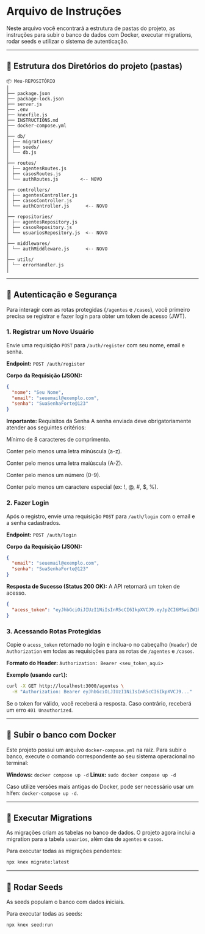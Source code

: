 # Arquivo de Instruções

Neste arquivo você encontrará a estrutura de pastas do projeto, as instruções para subir o banco de dados com Docker, executar migrations, rodar seeds e utilizar o sistema de autenticação.

---
## 📁 Estrutura dos Diretórios do projeto (pastas)

```
📦 Meu-REPOSITÓRIO
│
├── package.json
├── package-lock.json
├── server.js
├── .env
├── knexfile.js
├── INSTRUCTIONS.md
├── docker-compose.yml
│
├── db/
│ ├── migrations/
│ ├── seeds/
│ └── db.js
│
├── routes/
│ ├── agentesRoutes.js
│ ├── casosRoutes.js
│ └── authRoutes.js        <-- NOVO
│
├── controllers/
│ ├── agentesController.js
│ ├── casosController.js
│ └── authController.js      <-- NOVO
│
├── repositories/
│ ├── agentesRepository.js
│ ├── casosRepository.js
│ └── usuariosRepository.js  <-- NOVO
│
├── middlewares/
│ └── authMiddleware.js      <-- NOVO
│
├── utils/
│ └── errorHandler.js
│
```

---
## 🔐 Autenticação e Segurança

Para interagir com as rotas protegidas (`/agentes` e `/casos`), você primeiro precisa se registrar e fazer login para obter um token de acesso (JWT).

### 1. Registrar um Novo Usuário

Envie uma requisição `POST` para `/auth/register` com seu nome, email e senha.

**Endpoint:** `POST /auth/register`

**Corpo da Requisição (JSON):**
```json
{
  "nome": "Seu Nome",
  "email": "seuemail@exemplo.com",
  "senha": "SuaSenhaForte@123"
}
```

**Importante:** Requisitos da Senha
A senha enviada deve obrigatoriamente atender aos seguintes critérios:

Mínimo de 8 caracteres de comprimento.

Conter pelo menos uma letra minúscula (a-z).

Conter pelo menos uma letra maiúscula (A-Z).

Conter pelo menos um número (0-9).

Conter pelo menos um caractere especial (ex: !, @, #, $, %).

### 2. Fazer Login

Após o registro, envie uma requisição `POST` para `/auth/login` com o email e a senha cadastrados.

**Endpoint:** `POST /auth/login`

**Corpo da Requisição (JSON):**
```json
{
  "email": "seuemail@exemplo.com",
  "senha": "SuaSenhaForte@123"
}
```

**Resposta de Sucesso (Status 200 OK):**
A API retornará um token de acesso.
```json
{
  "acess_token": "eyJhbGciOiJIUzI1NiIsInR5cCI6IkpXVCJ9.eyJpZCI6MSwiZW1haWwiOiJzZXVlbWFpbEBleGVtcGxvLmNvbSIsImlhdCI6MTY2MjY1ODQwMCwiZXhwIjoxNjYyNjYyMDAwfQ.abcdef123456"
}
```

### 3. Acessando Rotas Protegidas

Copie o `acess_token` retornado no login e inclua-o no cabeçalho (`Header`) de `Authorization` em todas as requisições para as rotas de `/agentes` e `/casos`.

**Formato do Header:**
`Authorization: Bearer <seu_token_aqui>`

**Exemplo (usando `curl`):**
```sh
curl -X GET http://localhost:3000/agentes \
  -H "Authorization: Bearer eyJhbGciOiJIUzI1NiIsInR5cCI6IkpXVCJ9..."
```
Se o token for válido, você receberá a resposta. Caso contrário, receberá um erro `401 Unauthorized`.

---
## 🐳 Subir o banco com Docker

Este projeto possui um arquivo `docker-compose.yml` na raiz. Para subir o banco, execute o comando correspondente ao seu sistema operacional no terminal:

**Windows:** `docker compose up -d`
**Linux:** `sudo docker compose up -d`

Caso utilize versões mais antigas do Docker, pode ser necessário usar um hífen: `docker-compose up -d`.

---
## 📜 Executar Migrations

As migrações criam as tabelas no banco de dados. O projeto agora inclui a migration para a tabela `usuarios`, além das de `agentes` e `casos`.

Para executar todas as migrações pendentes:
```sh
npx knex migrate:latest
```

---
## 🌱 Rodar Seeds

As seeds populam o banco com dados iniciais.

Para executar todas as seeds:
```sh
npx knex seed:run